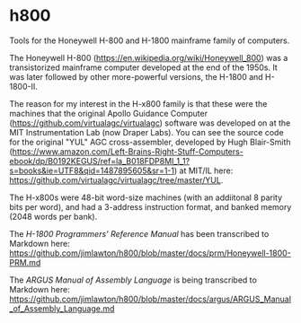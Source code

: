 # h800
Tools for the Honeywell H-800 and H-1800 mainframe family of computers.

The Honeywell H-800 (https://en.wikipedia.org/wiki/Honeywell_800) was a transistorized mainframe computer developed at the end of the 1950s. It was later followed by other more-powerful versions, the H-1800 and H-1800-II. 

The reason for my interest in the H-x800 family is that these were the machines that the original Apollo Guidance Computer (https://github.com/virtualagc/virtualagc) software was developed on at the MIT Instrumentation Lab (now Draper Labs). You can see the source code for the original "YUL" AGC cross-assembler, developed by Hugh Blair-Smith (https://www.amazon.com/Left-Brains-Right-Stuff-Computers-ebook/dp/B0192KEGUS/ref=la_B018FDP8MI_1_1?s=books&ie=UTF8&qid=1487895605&sr=1-1) at MIT/IL here: https://github.com/virtualagc/virtualagc/tree/master/YUL.

The H-x800s were 48-bit word-size machines (with an addiitonal 8 parity bits per word), and had a 3-address instruction format, and banked memory (2048 words per bank). 

The _H-1800 Programmers' Reference Manual_ has been transcribed to Markdown here:
https://github.com/jimlawton/h800/blob/master/docs/prm/Honeywell-1800-PRM.md

The _ARGUS Manual of Assembly Language_ is being transcribed to Markdown here:
https://github.com/jimlawton/h800/blob/master/docs/argus/ARGUS_Manual_of_Assembly_Language.md
